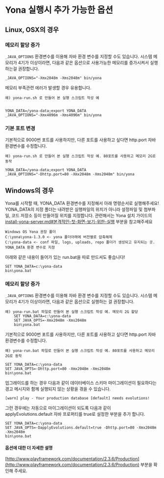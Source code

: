 Yona 실행시 추가 가능한 옵션
===

Linux, OSX의 경우
----

### 메모리 할당 증가

`_JAVA_OPTIONS` 환경변수를 이용해 자바 환경 변수를 지정할 수도 있습니다. 시스템
메모리가 4기가 이상이라면, 다음과 같은 옵션으로 사용가능한 메모리를 증가시켜서 실행하는걸 권장합니다.

    _JAVA_OPTIONS="-Xmx2048m -Xms2048m" bin/yona

메모리 부족관련 에러가 발생할 경우 유용합니다.

```
예) yona-run.sh 로 만들어 본 실행 스크립트 작성 예


YONA_DATA=/yona-data;export YONA_DATA
_JAVA_OPTIONS="-Xmx4096m -Xms4096m" bin/yona

```

### 기본 포트 변경

기본적으로 9000번 포트를 사용하지만, 다른 포트를 사용하고 싶다면 http.port 자바
환경변수를 수정합니다.


```
예) yona-run.sh 로 만들어 본 실행 스크립트 작성 예. 80포트를 사용하고 메모리 2G로 동작

YONA_DATA=/yona-data;export YONA_DATA
_JAVA_OPTIONS="-Dhttp.port=80 -Xmx2048m -Xms2048m" bin/yona

```


Windows의 경우
---

Yona를 시작할 때, YONA_DATA 환경변수를 지정해서 아래 명령순서로 실행해주세요!
YONA_DATA의 지정 폴더는 내려받은 실행파일의 위치가 아니라 설정파일 및 첨부파일, 코드 저장소 등이 만들어질 위치를 지정합니다.
관련해서는 Yona 설치 가이드의 [install-yona-server.md#본격적인-첫-화면-보기-위한-실행](install-yona-server.md) 부분을 참고해주세요

```
Windows OS Yona 권장 폴더
C:\yona\yona-1.3.0 <- yona 폴더아래에 버전별로 압축해제 
C:\yona-data <- conf 파일, logs, uploads, repo 폴더가 생성되고 유지되는 곳. YONA_DATA 환경 변수로 지정
```

아래와 같은 내용이 들어가 있는 run.bat을 따로 만드셔도 좋습니다!

```
SET YONA_DATA=c:\yona-data
bin\yona.bat
```

### 메모리 할당 증가

`_JAVA_OPTIONS` 환경변수를 이용해 자바 환경 변수를 지정할 수도 있습니다. 시스템
메모리가 4기가 이상이라면, 다음과 같은 옵션으로 실행하는 걸 권장합니다.

```
예) yona-run.bat 파일로 만들어 본 실행 스크립트 작성 예. 메모리 2G 할당
    SET YONA_DATA=c:\yona-data
    SET JAVA_OPTS=-Xmx2048m -Xms2048m
    bin\yona.bat
```

기본적으로 9000번 포트를 사용하지만, 다른 포트를 사용하고 싶다면 http.port 자바
환경변수를 수정합니다.

```
예) yona-run.bat 파일로 만들어 본 실행 스크립트 작성 예. 80포트를 사용하고 메모리 2G로 동작

SET YONA_DATA=c:\yona-data
SET JAVA_OPTS=-Dhttp.port=80 -Xmx2048m -Xms2048m
bin\yona.bat
```

업그레이드를 하는 경우 다음과 같이 데이터베이스 스키마 마이그레이션이
필요하다는 경고 메시지와 함께 실행되지 않는 상황을 겪을 수 있습니다.

    [warn] play - Your production database [default] needs evolutions!

그런 경우에는 자동으로 마이그레이션이 되도록 다음과 같이
applyEvolutions.default 자바 프로퍼티를 true로 설정한 부분을 추가 합니다.

```
SET YONA_DATA=c:\yona-data
SET JAVA_OPTS=-DapplyEvolutions.default=true -Dhttp.port=80 -Xmx2048m -Xms2048m
bin\yona.bat
```

#### 옵션에 대한 더 자세한 설명

[http://www.playframework.com/documentation/2.3.6/Production](http://www.playframework.com/documentation/2.3.6/Production) 부분을 확인해 주세요.

